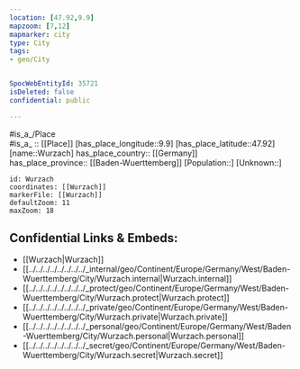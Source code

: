 ```yaml
---
location: [47.92,9.9] 
mapzoom: [7,12] 
mapmarker: city 
type: City
tags:
- geo/City


SpocWebEntityId: 35721
isDeleted: false
confidential: public

---
```

#is_a_/Place  
#is_a_ :: [[Place]] 
[has_place_longitude::9.9] 
[has_place_latitude::47.92] 
[name::Wurzach] 
has_place_country:: [[Germany]]  
has_place_province:: [[Baden-Wuerttemberg]] 
[Population::] 
[Unknown::] 


```leaflet
id: Wurzach
coordinates: [[Wurzach]] 
markerFile: [[Wurzach]] 
defaultZoom: 11 
maxZoom: 18
```


## Confidential Links & Embeds: 
- [[Wurzach|Wurzach]]  
- [[../../../../../../../../_internal/geo/Continent/Europe/Germany/West/Baden-Wuerttemberg/City/Wurzach.internal|Wurzach.internal]] 
- [[../../../../../../../../_protect/geo/Continent/Europe/Germany/West/Baden-Wuerttemberg/City/Wurzach.protect|Wurzach.protect]] 
- [[../../../../../../../../_private/geo/Continent/Europe/Germany/West/Baden-Wuerttemberg/City/Wurzach.private|Wurzach.private]] 
- [[../../../../../../../../_personal/geo/Continent/Europe/Germany/West/Baden-Wuerttemberg/City/Wurzach.personal|Wurzach.personal]] 
- [[../../../../../../../../_secret/geo/Continent/Europe/Germany/West/Baden-Wuerttemberg/City/Wurzach.secret|Wurzach.secret]] 
